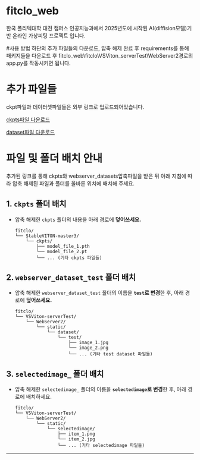 # fitclo_web 
한국 폴리텍대학 대전 캠퍼스 인공지능과에서 2025년도에 시작된 AI(diffision모델)기반 온라인 가상피팅 프로젝트 입니다.

#사용 방법
하단의 추가 파일들의 다운로드, 압축 해제 완료 후 requirements를 통해 패키지들을 다운로드 후 fitclo_web\fitclo\VSViton_serverTest\WebServer2경로의 app.py를 작동시키면 됩니다.


# 추가 파일들

ckpt파일과 데이터셋파일들은 외부 링크로 업로드되어있습니다.

[ckpts파일 다운로드](https://drive.google.com/file/d/1cIRS4SfAXGBGQwVyEUSKfmQ1jskQGrLp/view?usp=sharing)

[dataset파일 다운로드](https://drive.google.com/file/d/1o_SN2t765aiIwe115Pe8dzE8zAhknIvi/view?usp=sharing)



# 파일 및 폴더 배치 안내
추가된 링크를 통해  ckpts와 webserver_datasets압축파일을 받은 뒤 
아래 지침에 따라 압축 해제된 파일과 폴더를 올바른 위치에 배치해 주세요.

## 1. `ckpts` 폴더 배치

* 압축 해제한 `ckpts` 폴더의 내용을 아래 경로에 **덮어쓰세요.**
    ```
    fitclo/
    └── StableVITON-master3/
        └── ckpts/
            ├── model_file_1.pth
            └── model_file_2.pt
            └── ... (기타 ckpts 파일들)
    ```

## 2. `webserver_dataset_test` 폴더 배치

* 압축 해제한 `webserver_dataset_test` 폴더의 이름을 **`test`로 변경**한 후, 아래 경로에 **덮어쓰세요.**
    ```
    fitclo/
    └── VSViton-serverTest/
        └── WebServer2/
            └── static/
                └── dataset/
                    └── test/
                        ├── image_1.jpg
                        └── image_2.png
                        └── ... (기타 test dataset 파일들)
    ```

## 3. `selectedimage_` 폴더 배치

* 압축 해제한 `selectedimage_` 폴더의 이름을 **`selectedimage`로 변경**한 후, 아래 경로에 배치하세요.
    ```
    fitclo/
    └── VSViton-serverTest/
        └── WebServer2/
            └── static/
                └── selectedimage/
                    ├── item_1.png
                    └── item_2.jpg
                    └── ... (기타 selectedimage 파일들)
    ```




    

---

